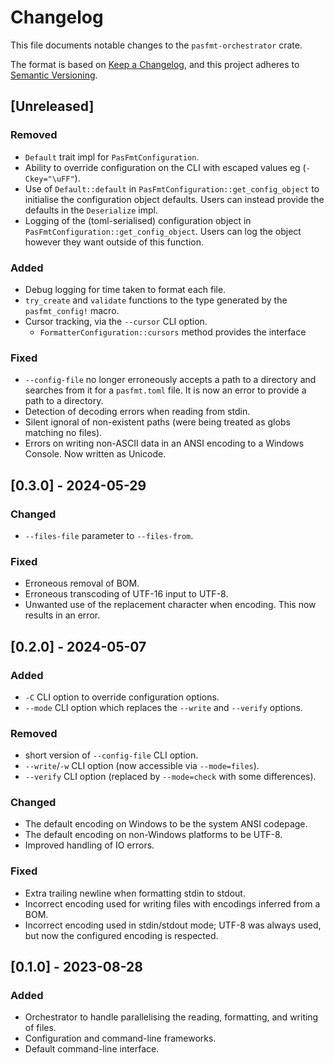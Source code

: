 # Changelog

This file documents notable changes to the `pasfmt-orchestrator` crate.

The format is based on [Keep a Changelog](https://keepachangelog.com/en/1.0.0/),
and this project adheres to [Semantic Versioning](https://semver.org/spec/v2.0.0.html).

## [Unreleased]

### Removed

- `Default` trait impl for `PasFmtConfiguration`.
- Ability to override configuration on the CLI with escaped values eg (`-Ckey="\uFF"`).
- Use of `Default::default` in `PasFmtConfiguration::get_config_object` to initialise the
  configuration object defaults. Users can instead provide the defaults in the `Deserialize` impl.
- Logging of the (toml-serialised) configuration object in `PasFmtConfiguration::get_config_object`.
  Users can log the object however they want outside of this function.

### Added

- Debug logging for time taken to format each file.
- `try_create` and `validate` functions to the type generated by the `pasfmt_config!` macro.
- Cursor tracking, via the `--cursor` CLI option.
  - `FormatterConfiguration::cursors` method provides the interface

### Fixed

- `--config-file` no longer erroneously accepts a path to a directory and searches from it for a
  `pasfmt.toml` file. It is now an error to provide a path to a directory.
- Detection of decoding errors when reading from stdin.
- Silent ignoral of non-existent paths (were being treated as globs matching no files).
- Errors on writing non-ASCII data in an ANSI encoding to a Windows Console. Now written as Unicode.

## [0.3.0] - 2024-05-29

### Changed

- `--files-file` parameter to `--files-from`.

### Fixed

- Erroneous removal of BOM.
- Erroneous transcoding of UTF-16 input to UTF-8.
- Unwanted use of the replacement character when encoding. This now results in an error.

## [0.2.0] - 2024-05-07

### Added

- `-C` CLI option to override configuration options.
- `--mode` CLI option which replaces the `--write` and `--verify` options.

### Removed

- short version of `--config-file` CLI option.
- `--write`/`-w` CLI option (now accessible via `--mode=files`).
- `--verify` CLI option (replaced by `--mode=check` with some differences).

### Changed

- The default encoding on Windows to be the system ANSI codepage.
- The default encoding on non-Windows platforms to be UTF-8.
- Improved handling of IO errors.

### Fixed

- Extra trailing newline when formatting stdin to stdout.
- Incorrect encoding used for writing files with encodings inferred from a BOM.
- Incorrect encoding used in stdin/stdout mode; UTF-8 was always used, but now the configured
  encoding is respected.

## [0.1.0] - 2023-08-28

### Added

- Orchestrator to handle parallelising the reading, formatting, and writing of files.
- Configuration and command-line frameworks.
- Default command-line interface.
